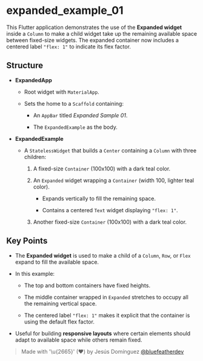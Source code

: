 # expanded_example_01

This Flutter application demonstrates the use of the **Expanded widget** inside a `Column` to make a child widget take up the remaining available space between fixed-size widgets. The expanded container now includes a centered label `"flex: 1"` to indicate its flex factor.

## Structure

- **ExpandedApp**

  - Root widget with `MaterialApp`.
  
  - Sets the home to a `Scaffold` containing:
  
    - An `AppBar` titled *Expanded Sample 01*.
    
    - The `ExpandedExample` as the body.

- **ExpandedExample**

  - A `StatelessWidget` that builds a `Center` containing a `Column` with three children:
  
    1. A fixed-size `Container` (100x100) with a dark teal color.
    
    2. An `Expanded` widget wrapping a `Container` (width 100, lighter teal color).
       - Expands vertically to fill the remaining space.
       
       - Contains a centered `Text` widget displaying `"flex: 1"`.
       
    3. Another fixed-size `Container` (100x100) with a dark teal color.

## Key Points

- The **Expanded widget** is used to make a child of a `Column`, `Row`, or `Flex` expand to fill the available space.

- In this example:

  - The top and bottom containers have fixed heights.
  
  - The middle container wrapped in `Expanded` stretches to occupy all the remaining vertical space.
  - The centered label `"flex: 1"` makes it explicit that the container is using the default flex factor.
- Useful for building **responsive layouts** where certain elements should adapt to available space while others remain fixed.

> Made with '\u{2665}' (♥) by Jesús Domínguez [@bluefeatherdev](https://github.com/bluefeatherdev)
